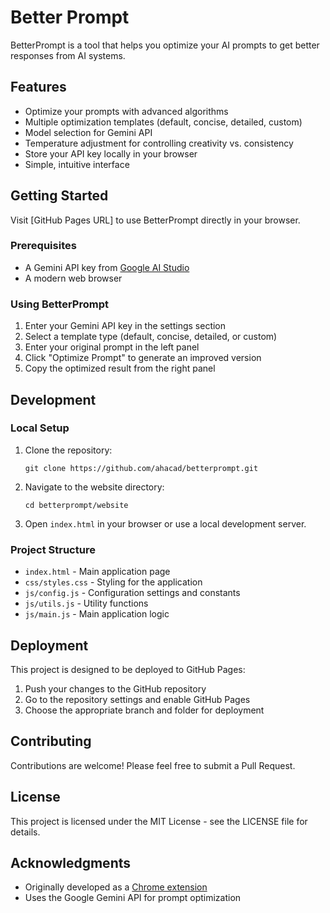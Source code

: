 # Better Prompt

BetterPrompt is a tool that helps you optimize your AI prompts to get better responses from AI systems.

## Features

- Optimize your prompts with advanced algorithms
- Multiple optimization templates (default, concise, detailed, custom)
- Model selection for Gemini API
- Temperature adjustment for controlling creativity vs. consistency
- Store your API key locally in your browser
- Simple, intuitive interface

## Getting Started

Visit [GitHub Pages URL] to use BetterPrompt directly in your browser.

### Prerequisites

- A Gemini API key from [Google AI Studio](https://aistudio.google.com/app/apikey)
- A modern web browser

### Using BetterPrompt

1. Enter your Gemini API key in the settings section
2. Select a template type (default, concise, detailed, or custom)
3. Enter your original prompt in the left panel
4. Click "Optimize Prompt" to generate an improved version
5. Copy the optimized result from the right panel

## Development

### Local Setup

1. Clone the repository:
   ```
   git clone https://github.com/ahacad/betterprompt.git
   ```

2. Navigate to the website directory:
   ```
   cd betterprompt/website
   ```

3. Open `index.html` in your browser or use a local development server.

### Project Structure

- `index.html` - Main application page
- `css/styles.css` - Styling for the application
- `js/config.js` - Configuration settings and constants
- `js/utils.js` - Utility functions
- `js/main.js` - Main application logic

## Deployment

This project is designed to be deployed to GitHub Pages:

1. Push your changes to the GitHub repository
2. Go to the repository settings and enable GitHub Pages
3. Choose the appropriate branch and folder for deployment

## Contributing

Contributions are welcome! Please feel free to submit a Pull Request.

## License

This project is licensed under the MIT License - see the LICENSE file for details.

## Acknowledgments

- Originally developed as a [Chrome extension](https://github.com/gm365/BetterPrompt)
- Uses the Google Gemini API for prompt optimization
